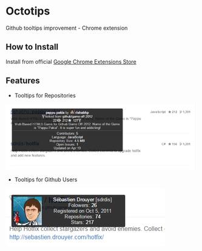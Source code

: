 # Octotips
Github tooltips improvement - Chrome extension

## How to Install

Install from official [Google Chrome Extensions Store](https://chrome.google.com/webstore/detail/octotips/chcceonkgblgmjmdjhnfhddeoagffgok)

## Features

* Tooltips for Repositories

![ ](https://raw.githubusercontent.com/dnbard/octotips/master/images/example0.png)

* Tooltips for Github Users

![ ](https://raw.githubusercontent.com/dnbard/octotips/master/images/example1.png)
